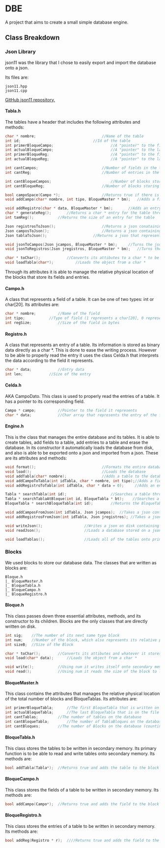 # DBE

A project that aims to create a small simple database engine. 

## Class Breakdown

### Json Library

json11 was the library that I chose to easily export and import the database onto a json.

Its files are:

```
json11.hpp
json11.cpp
```

[GitHub json11 repository.](https://github.com/dropbox/json11)

#### Tabla.h

The tables have a header that includes the following attributes and methods:

```c++
char * nombre;								//Name of the table
int id;									//Id of the table
int primerBloqueCampo;							//A "pointer" to the first block of fields
int actualBloqueCampo;							//A "pointer" to the last block of fields
int primerBloqueReg;							//A "pointer" to the first block of entries
int actualBloqueReg;							//A "pointer" to the last block of entries

int cantCampos;								//Number of fields in the table
int cantReg;								//Number of entries in the table

int cantBloqueCampos;							//Number of blocks storing the fields
int cantBloqueReg;							//Number of blocks storing the entires

bool campoSpace(Campo *);					//Returns true if there is enough space for another 
void addCampo(char* nombre, int tipo, BloqueMaster * bm);	//Adds a field to the table

void addRegistro(char * data, BloqueMaster * bm);		//Adds an entry to the table
char * generateReg();		//Returns a char * entry for the table through cmd and user input
int tamReg();			//Returns the size of an entry for the table

Json registrosToJson();						//Returns a json conataining all of its entries
Json camposToJson();						//Returns a json containing all of its fields
Json tablaToJson();						//Returns a json that represents the entire table

void jsonToCampos(Json jcampos, BloqueMaster * bm);		//Turns the json into fields
void jsonToRegistros(Json jregistros, BloqueMaster * bm);	//Turns the json into entries

char * toChar();			//Converts its attibutes to a char * to be written on disk
void loadTabla(char*);			//Loads the object from a char *
```

Through its attributes it is able to manage the relative physical location of the blocks that store its fields and entries. 

#### Campo.h

A class that represents a field of a table. It can be one of two types: int or char[20]. Its attributes are:

```c++
char * nombre;			//Name of the field
int tipo;			//Type of field (1 represents a char[20], 0 represents an int)
int regSize;			//Size of the field in bytes
```

#### Registro.h

A class that represents an entry of a table. Its information is stored as binary data directly as a char *. This is done to ease the writing process. However to be able to properly read the entry it uses the class Celda.h that interprets the data according to the field it represents.

```c++
char * data;			//Entry data
int len;			//Size of the entry
```

#### Celda.h

AKA CampoDato. This class is used to properly read the entries of a table. It has a pointer to its corresponding field.

```c++
Campo * campo;			//Pointer to the field it represents
char * data;			//Char array that represents the entry of the field it stores
```

#### Engine.h

This is the class that manages the entire database and its tables. It is able to create tables, add fields to a table, add entries to a table and erase the database. In its constructor it automatically loads the database from disk, and also is able to be exported onto a json and imported from a json. These are its attributes and methods:

```c++
void format();								//Formats the entire database
void load();								//Loads the database
void addTabla(char* nombre);				//Adds a table to the database
void addCampoToTabla(int idTabla, char * nombre, int tipo);//Adds a field to a table
void addRegistroToTabla(int idTabla, char * data = 0);	   //Adds an entry to a table

Tabla * searchTabla(int id);					//Searches a table through its id
Tabla * searchTablaAtBloque(int id, BloqueTabla * bt);	  //Searches a table on a BloqueTabla
BloqueTabla * searchBloqueTabla(int id);		//Returns the BloqueTabla containing the table

void addCamposFromJson(int idTabla, Json jcampos);	//Takes a json containing fields and adds them to a table
void addRegistrosFromJson(int idTabla, Json jregistros); //Takes a json containing entries aqnd adds them to a table

void writeJson();					//Writes a json on disk containing the entire database
void readJson();					//Loads a database stored on a json			

void loadTablas();					//Loads all of the tables onto primary memory
```

### Blocks

We used blocks to store our database data. The classes that are written as blocks are:

```
Bloque.h
|_ BloqueMaster.h
|_ BloqueTabla.h
|_ BloqueCampo.h
|_ BloqueRegistro.h
```

#### Bloque.h

This class passes down three essential attributes, methods, and its constructor to its children. Blocks are the only classes that are directly written on disk.

```c++
int sig;	//The number of its next same type block
int num;	//Number of the block, which also represents its relative physical location
int sizeB; 	//Size of the Block

char * toChar();		//Converts its attibutes and whatever it stores a char * to be written on disk
void load(char* data);		//Loads the object from a char *

void write();			//Using num it writes itself onto secondary memory
void read();			//Using num it reads the size of the block to load the data it stored
```

#### BloqueMaster.h 

This class contains the attributes that manages the relative physical location of the total number of blocks and BloqueTablas. Its attributes are:

```c++
int primerBloqueTabla;		//The first BloqueTabla that is written on disk, will ALWAYS be 1
int actualBloqueTabla;		//The last BloqueTabla that is on the file
int cantTablas;			//The number of tables on the database
int cantBloqueTabla;	   	//The number of TablaBloques on the database
int cantBloques;		//The number of Blocks on the database (counting itself)
```

#### BloqueTabla.h

This class stores the tables to be written in secondary memory. Its primary function is to be able to read and write tables onto secondary memory. Its methods are:

```c++
bool addTabla(Tabla*);	//Returns true and adds the table to the block if there is enough space for it, otherwise it returns false
```

#### BloqueCampo.h

This class stores the fields of a table to be written in secondary memory. Its methods are:

```c++
bool addCampo(Campo*);	//Returns true and adds the field to the block if there is enough space for it, otherwise it returns false
```

#### BloqueRegistro.h

This class stores the entries of a table to be written in secondary memory. Its methods are:

```c++
bool addReg(Registro * r);	////Returns true and adds the field to the block if there is enough space for it, otherwise it returns false
```
